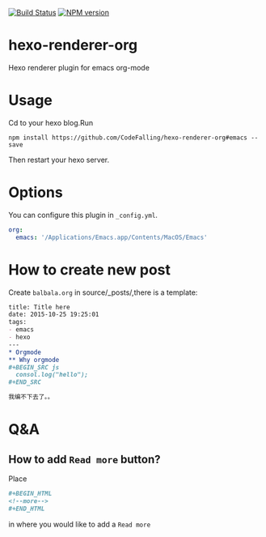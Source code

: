 [![Build Status](https://travis-ci.org/CodeFalling/hexo-renderer-org.svg)](https://travis-ci.org/CodeFalling/hexo-renderer-org)
[![NPM version](https://badge.fury.io/js/hexo-renderer-org.svg)](http://badge.fury.io/js/hexo-renderer-org)
# hexo-renderer-org
Hexo renderer plugin for emacs org-mode

# Usage

Cd to your hexo blog.Run

```shell
npm install https://github.com/CodeFalling/hexo-renderer-org#emacs --save
```

Then restart your hexo server.

# Options

You can configure this plugin in `_config.yml`.

```yml
org:
  emacs: '/Applications/Emacs.app/Contents/MacOS/Emacs'
```


# How to create new post

Create `balbala.org` in source/_posts/,there is a template:

```org
title: Title here
date: 2015-10-25 19:25:01
tags:
- emacs
- hexo
---
* Orgmode
** Why orgmode
#+BEGIN_SRC js
  consol.log("hello");
#+END_SRC

我编不下去了。。

```

# Q&A

## How to add `Read more` button?

Place

```org
#+BEGIN_HTML
<!--more-->
#+END_HTML
```

in where you would like to add a `Read more`
